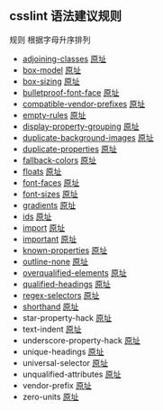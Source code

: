 ## csslint 语法建议规则

规则 根据字母升序排列

* [adjoining-classes](https://github.com/tangme/my-translation-works/blob/master/csslint/src/adjoining-classes.md)                            [原址](https://github.com/CSSLint/csslint/wiki/Disallow-adjoining-classes)
* [box-model](https://github.com/tangme/my-translation-works/blob/master/csslint/src/box-model.md)                                       [原址](https://github.com/CSSLint/csslint/wiki/Beware-of-box-model-size)
* [box-sizing](https://github.com/tangme/my-translation-works/blob/master/csslint/src/box-sizing.md)                                       [原址](https://github.com/CSSLint/csslint/wiki/Disallow-box-sizing)
* [bulletproof-font-face](https://github.com/tangme/my-translation-works/blob/master/csslint/src/bulletproof-font-face.md)                        [原址](https://github.com/CSSLint/csslint/wiki/Bulletproof-font-face)
* [compatible-vendor-prefixes](https://github.com/tangme/my-translation-works/blob/master/csslint/src/compatible-vendor-prefixes.md)            [原址](https://github.com/CSSLint/csslint/wiki/Require-compatible-vendor-prefixes)
* [empty-rules](https://github.com/tangme/my-translation-works/blob/master/csslint/src/empty-rules.md)                                     [原址](https://github.com/CSSLint/csslint/wiki/Disallow-empty-rules)
* [display-property-grouping](https://github.com/tangme/my-translation-works/blob/master/csslint/src/display-property-grouping.md)              [原址](https://github.com/CSSLint/csslint/wiki/Require-properties-appropriate-for-display)
* [duplicate-background-images](https://github.com/tangme/my-translation-works/blob/master/csslint/src/duplicate-background-images.md)       [原址](https://github.com/CSSLint/csslint/wiki/Disallow-duplicate-background-images)
* [duplicate-properties](https://github.com/tangme/my-translation-works/blob/master/csslint/src/duplicate-properties.md)                      [原址](https://github.com/CSSLint/csslint/wiki/Disallow-duplicate-properties)
* [fallback-colors](https://github.com/tangme/my-translation-works/blob/master/csslint/src/fallback-colors.md)                               [原址](https://github.com/CSSLint/csslint/wiki/Require-fallback-colors)
* [floats](https://github.com/tangme/my-translation-works/blob/master/csslint/src/floats.md)                                            [原址](https://github.com/CSSLint/csslint/wiki/Disallow-too-many-floats)
* [font-faces](https://github.com/tangme/my-translation-works/blob/master/csslint/src/font-faces.md)                                     [原址](https://github.com/CSSLint/csslint/wiki/Don%27t-use-too-many-web-fonts)
* [font-sizes](https://github.com/tangme/my-translation-works/blob/master/csslint/src/font-sizes.md)                                     [原址](https://github.com/CSSLint/csslint/wiki/Don%27t-use-too-many-font-size-declarations)
* [gradients](https://github.com/tangme/my-translation-works/blob/master/csslint/src/gradients.md)                                     [原址](https://github.com/CSSLint/csslint/wiki/Require-all-gradient-definitions)
* [ids](https://github.com/tangme/my-translation-works/blob/master/csslint/src/ids.md)                                                [原址](https://github.com/CSSLint/csslint/wiki/Disallow-IDs-in-selectors)
* [import](https://github.com/tangme/my-translation-works/blob/master/csslint/src/import.md)                                         [原址](https://github.com/CSSLint/csslint/wiki/Disallow-%40import)
* [important](https://github.com/tangme/my-translation-works/blob/master/csslint/src/important.md)                                    [原址](https://github.com/CSSLint/csslint/wiki/Disallow-%21important)
* [known-properties](https://github.com/tangme/my-translation-works/blob/master/csslint/src/known-properties.md)                       [原址](https://github.com/CSSLint/csslint/wiki/Require-use-of-known-properties)
* [outline-none](https://github.com/tangme/my-translation-works/blob/master/csslint/src/outline-none.md)                               [原址](https://github.com/CSSLint/csslint/wiki/Disallow-outline%3Anone)
* [overqualified-elements](https://github.com/tangme/my-translation-works/blob/master/csslint/src/overqualified-elements.md)               [原址](https://github.com/CSSLint/csslint/wiki/Disallow-overqualified-elements)
* [qualified-headings](https://github.com/tangme/my-translation-works/blob/master/csslint/src/qualified-headings.md)                      [原址](https://github.com/CSSLint/csslint/wiki/Disallow-qualified-headings)
* [regex-selectors](https://github.com/tangme/my-translation-works/blob/master/csslint/src/regex-selectors.md)                           [原址](https://github.com/CSSLint/csslint/wiki/Disallow-selectors-that-look-like-regular-expressions)
* [shorthand](https://github.com/tangme/my-translation-works/blob/master/csslint/src/shorthand.md)                                   [原址](https://github.com/CSSLint/csslint/wiki/Require-shorthand-properties)
* star-property-hack                        [原址](https://github.com/CSSLint/csslint/wiki/Disallow-star-hack)
* text-indent                                    [原址](https://github.com/CSSLint/csslint/wiki/Disallow-negative-text-indent)
* underscore-property-hack            [原址](https://github.com/CSSLint/csslint/wiki/Disallow-underscore-hack)
* unique-headings                          [原址](https://github.com/CSSLint/csslint/wiki/Headings-should-only-be-defined-once)
* universal-selector                         [原址](https://github.com/CSSLint/csslint/wiki/Disallow-universal-selector)
* unqualified-attributes                    [原址](https://github.com/CSSLint/csslint/wiki/Disallow-unqualified-attribute-selectors)
* vendor-prefix                                [原址](https://github.com/CSSLint/csslint/wiki/Require-standard-property-with-vendor-prefix)
* zero-units                                     [原址](https://github.com/CSSLint/csslint/wiki/Disallow-units-for-zero-values)